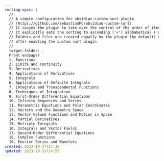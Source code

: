 ```yaml
---
sorting-spec: |
  //
  // A simple configuration for obsidian-custom-sort plugin
  // (https://github.com/SebastianMC/obsidian-custom-sort)
  // It causes the plugin to take over the control of the order of items in the root folder ('/') of the vault
  // It explicitly sets the sorting to ascending ('<') alphabetical ('a-z')
  // Folders and files are treated equally by the plugin (by default) so expect them intermixed
  // after enabling the custom sort plugin
  // 
  target-folder: .
  Front endpaper
  1. Functions
  2. Limits and Continuity
  3. Derivatives
  4. Applications of Derivatives
  5. Integrals
  6. Applications of Definite Integrals
  7. Integrals and Transcendental Functions
  8. Techniques of Integration
  9. First-Order Differential Equations
  10. Infinite Sequences and Series
  11. Parametric Equations and Polar Coordinates
  12. Vectors and the Geometry Space
  13. Vector-Valued Functions and Motion in Space
  14. Partial Derivatives
  15. Multiple Integrals
  16. Integrals and Vector Fields
  17. Second-Order Differential Equations
  18. Complex Functions
  19. Fourier Series and Wavelets
created: 2023-10-27T17:38
updated: 2023-10-31T14:53
---
```




